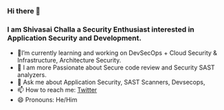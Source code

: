 ### Hi there 👋
### I am Shivasai Challa a Security Enthusiast interested in Application Security and Development.

- 🧰I’m currently learning and working on DevSecOps + Cloud Security & Infrastructure, Architecture Security.
- 🌱 I am more Passionate about Secure code review and Security SAST analyzers.
- 💬 Ask me about Application Security, SAST Scanners, Devsecops,
- 📫 How to reach me: [Twitter](https://twitter.com/mr_cyborgboy)
- 😄 Pronouns: He/Him
